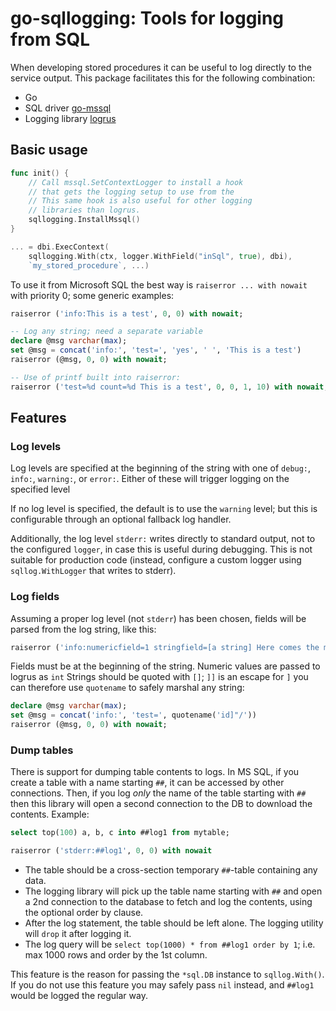 # go-sqllogging: Tools for logging from SQL

When developing stored procedures it can be useful to log directly
to the service output. This package facilitates this for the
following combination:

* Go
* SQL driver [go-mssql](github.com/denisenkom/go-mssqldb)
* Logging library [logrus](github.com/sirupsen/logrus)

## Basic usage

```go
func init() {
	// Call mssql.SetContextLogger to install a hook
	// that gets the logging setup to use from the 
	// This same hook is also useful for other logging
	// libraries than logrus.
	sqllogging.InstallMssql()  
}

... = dbi.ExecContext(
	sqllogging.With(ctx, logger.WithField("inSql", true), dbi),
	`my_stored_procedure`, ...)
```

To use it from Microsoft SQL the best way is `raiserror ... with nowait`
with priority 0; some generic examples:
```sql
raiserror ('info:This is a test', 0, 0) with nowait;

-- Log any string; need a separate variable
declare @msg varchar(max);
set @msg = concat('info:', 'test=', 'yes', ' ', 'This is a test')
raiserror (@msg, 0, 0) with nowait;

-- Use of printf built into raiserror:
raiserror ('test=%d count=%d This is a test', 0, 0, 1, 10) with nowait;
```

## Features

### Log levels

Log levels are specified at the beginning of the string
with one of `debug:`, `info:`, `warning:`, or `error:`.
Either of these will trigger logging on the specified level

If no log level is specified, the default is to use the
`warning` level; but this is configurable through an optional
fallback log handler.

Additionally, the log level `stderr:` writes directly to standard
output, not to the configured `logger`, in case this is useful
during debugging. This is not suitable for production code
(instead, configure a custom logger using `sqllog.WithLogger`
that writes to stderr).

### Log fields

Assuming a proper log level (not `stderr`) has been chosen,
fields will be parsed from the log string, like this:
```sql
raiserror ('info:numericfield=1 stringfield=[a string] Here comes the mesage. thisIs=NotAField.', 0, 0) with nowait;
```

Fields must be at the beginning of the string.
Numeric values are passed to logrus as `int`
Strings should be quoted with `[]`; `]]` is an escape for `]`
you can therefore use `quotename` to safely marshal any string:

```sql
declare @msg varchar(max);
set @msg = concat('info:', 'test=', quotename('id]"/'))
raiserror (@msg, 0, 0) with nowait;
```

### Dump tables

There is support for dumping table contents to logs.
In MS SQL, if you create a table with a name starting
`##`, it can be accessed by other connections. Then,
if you log *only* the name of the table starting with `##`
then this library will open a second connection
to the DB to download the contents.
Example:

```sql
select top(100) a, b, c into ##log1 from mytable;

raiserror ('stderr:##log1', 0, 0) with nowait
```

* The table should be a cross-section temporary `##`-table
  containing any data.
* The logging library will pick up the table name starting with
  `##` and open a 2nd connection to the database to fetch
  and log the contents, using the optional order by clause.
* After the log statement, the table should be left alone.
  The logging utility will `drop` it after logging it.
* The log query will be `select top(1000) * from ##log1 order by 1`;
  i.e. max 1000 rows and order by the 1st column.


This feature is the reason for passing the `*sql.DB` instance
to `sqllog.With()`. If you do not use this feature you may
safely pass `nil` instead, and `##log1` would be logged the
regular way.
